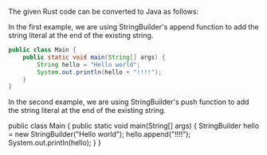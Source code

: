 The given Rust code can be converted to Java as follows:

In the first example, we are using StringBuilder's append function to add the string literal at the end of the existing string.
```java
public class Main {
    public static void main(String[] args) {
        String hello = "Hello world";
        System.out.println(hello + "!!!!");
    }
}
```

In the second example, we are using StringBuilder's push function to add the string literal at the end of the existing string.

public class Main {
    public static void main(String[] args) {
        StringBuilder hello = new StringBuilder("Hello world");
        hello.append("!!!!");
        System.out.println(hello);
    }
}

